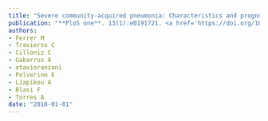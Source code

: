 ```yaml
---
title: "Severe community-acquired pneumonia: Characteristics and prognostic factors in ventilated and non-ventilated patients"
publication: "**PloS one**. 13(1):e0191721. <a href='https://doi.org/10.1371/journal.pone.0191721' target='_blank' rel='noopener noreferrer'>10.1371/journal.pone.0191721</a>"
authors:
- Ferrer M
- Travierso C
- Cilloniz C
- Gabarrus A
- otavioranzani
- Polverino E
- Liapikou A
- Blasi F
- Torres A
date: "2018-01-01"
---
```

